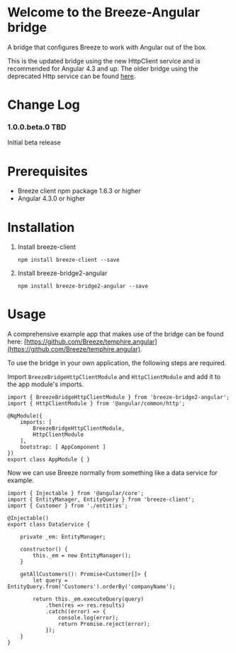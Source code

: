 # Welcome to the Breeze-Angular bridge #

A bridge that configures Breeze to work with Angular out of the box.

This is the updated bridge using the new HttpClient service and is recommended for Angular 4.3 and up. The older bridge using the deprecated Http service can be found [here](https://github.com/Breeze/breeze.bridge.angular).

# Change Log #

### 1.0.0.beta.0 TBD ###

Initial beta release

# Prerequisites #

- Breeze client npm package 1.6.3 or higher
- Angular 4.3.0 or higher

# Installation #

1. Install breeze-client

	`npm install breeze-client --save`

2. Install breeze-bridge2-angular

	`npm install breeze-bridge2-angular --save`

# Usage #

A comprehensive example app that makes use of the bridge can be found here: [https://github.com/Breeze/temphire.angular](https://github.com/Breeze/temphire.angular).

To use the bridge in your own application, the following steps are required.

Import `BreezeBridgeHttpClientModule` and `HttpClientModule` and add it to the app module's imports.

```
import { BreezeBridgeHttpClientModule } from 'breeze-bridge2-angular';
import { HttpClientModule } from '@angular/common/http';
```

```
@NgModule({
    imports: [
        BreezeBridgeHttpClientModule,
        HttpClientModule
    ],
    bootstrap: [ AppComponent ]
})
export class AppModule { }
```

Now we can use Breeze normally from something like a data service for example.

```
import { Injectable } from '@angular/core';
import { EntityManager, EntityQuery } from 'breeze-client';
import { Customer } from './entities';

@Injectable()
export class DataService {

    private _em: EntityManager;

    constructor() {
        this._em = new EntityManager();
    }

    getAllCustomers(): Promise<Customer[]> {
        let query = EntityQuery.from('Customers').orderBy('companyName');

        return this._em.executeQuery(query)
            .then(res => res.results)
            .catch((error) => {
                console.log(error);
                return Promise.reject(error);
            });
    }
}
```
